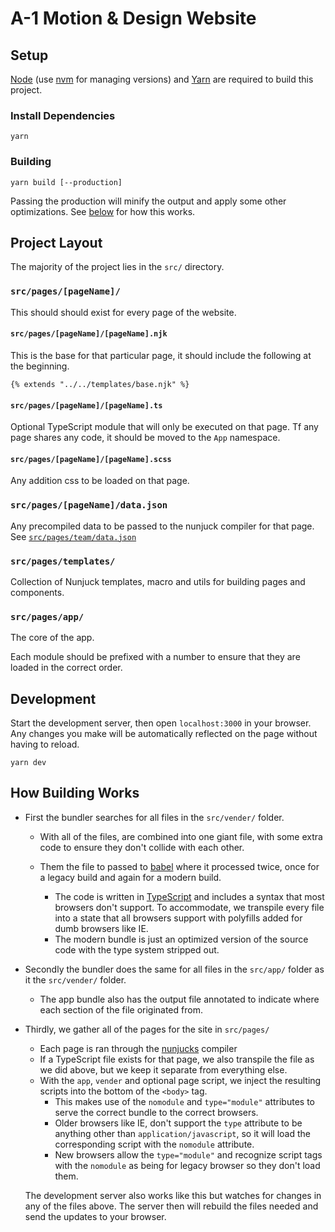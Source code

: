 # A-1 Motion & Design Website

## Setup

[Node](https://nodejs.org/) (use [nvm](https://github.com/nvm-sh/nvm) for managing versions) and [Yarn](https://yarnpkg.com/) are required to build this project.

### Install Dependencies

```shell
yarn
```

### Building

```
yarn build [--production]
```

Passing the production will minify the output and apply some other optimizations. See [below](#how-building-works) for how this works.

## Project Layout

The majority of the project lies in the `src/` directory.

### `src/pages/[pageName]/`

This should should exist for every page of the website.

#### `src/pages/[pageName]/[pageName].njk`

This is the base for that particular page, it should include the following at the beginning.

```njk
{% extends "../../templates/base.njk" %}
```

#### `src/pages/[pageName]/[pageName].ts`

Optional TypeScript module that will only be executed on that page. Tf any page shares any code, it should be moved to the `App` namespace.

#### `src/pages/[pageName]/[pageName].scss`

Any addition css to be loaded on that page.

### `src/pages/[pageName]/data.json`

Any precompiled data to be passed to the nunjuck compiler for that page. See [`src/pages/team/data.json`](./src/pages/team/data.json)

### `src/pages/templates/`

Collection of Nunjuck templates, macro and utils for building pages and components.

### `src/pages/app/`

The core of the app.

Each module should be prefixed with a number to ensure that they are loaded in the correct order.

## Development

Start the development server, then open `localhost:3000` in your browser. Any changes you make will be automatically reflected on the page without having to reload.

```shell
yarn dev
```

## How Building Works

- First the bundler searches for all files in the `src/vender/` folder.
  - With all of the files, are combined into one giant file, with some extra code to ensure they don't collide with each other.
  - Them the file to passed to [babel](https://babeljs.io/) where it processed twice, once for a legacy build and again for a modern build.

    - The code is written in [TypeScript](https://www.typescriptlang.org/) and includes a syntax that most browsers don't support. To accommodate, we transpile every file into a state that all browsers support with polyfills added for dumb browsers like IE.
    - The modern bundle is just an optimized version of the source code with the type system stripped out.

- Secondly the bundler does the same for all files in the `src/app/` folder as it the `src/vender/` folder.

  - The app bundle also has the output file annotated to indicate where each section of the file originated from.

- Thirdly, we gather all of the pages for the site in `src/pages/`

  - Each page is ran through the [nunjucks](https://mozilla.github.io/nunjucks/) compiler
  - If a TypeScript file exists for that page, we also transpile the file as we did above, but we keep it separate from everything else.
  - With the `app`, `vender` and optional page script, we inject the resulting scripts into the bottom of the `<body>` tag.
    - This makes use of the `nomodule` and `type="module"` attributes to serve the correct bundle to the correct browsers.
    - Older browsers like IE, don't support the `type` attribute to be anything other than `application/javascript`, so it will load the corresponding script with the `nomodule` attribute.
    - New browsers allow the `type="module"` and recognize script tags with the `nomodule` as being for legacy browser so they don't load them.

  The development server also works like this but watches for changes in any of the files above. The server then will rebuild the files needed and send the updates to your browser.